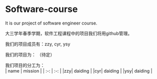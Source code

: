 # Software-course
It is our project of software engineer course.

大三学年春季学期，软件工程课程中的项目我们将用github管理。

我们的项目成员有：zzy, cyr, ysy

我们的项目为： （待定）

我们项目的分工为：<br>
| name | mission |
| :-: | :-: |
|zzy| daiding |
|cyr| daiding |
|ysy| daiding |
